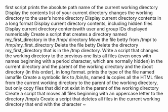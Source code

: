 first script prints the absolute path name of the current working directory
Display the contents list of your current directory
changes the working directory to the user’s home directory
Display current directory contents in a long format
Display current directory contents, including hidden files 
Display current directory contentswith user and group IDs displayed numerically
Create a script that creates a directory named my_first_directory in the /tmp/ directory
Move the file betty from /tmp/ to /tmp/my_first_directory
Delete the file betty
Delete the directory my_first_directory that is in the /tmp directory.
Write a script that changes the working directory to the previous one
lists all files (even ones with names beginning with a period character, which are normally hidden) in the current directory and the parent of the working directory and the /boot directory (in this order), in long format.
prints the type of the file named iamafile
Create a symbolic link to /bin/ls, named __ls__
 copies all the HTML files from the current working directory to the parent of the working directory, but only copy files that did not exist in the parent of the working directory
 Create a script that moves all files beginning with an uppercase letter to the directory /tmp/u
 Create a script that deletes all files in the current working directory that end with the character ~